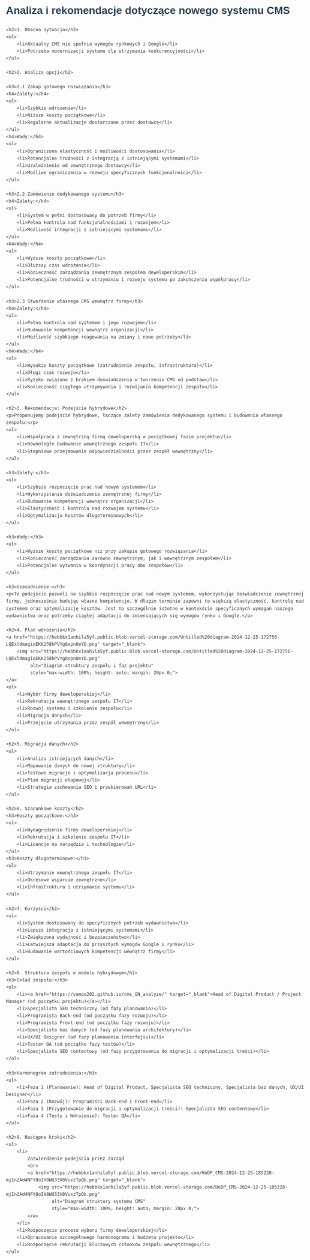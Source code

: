 <!DOCTYPE html>
<html lang="pl">
<head>
    <meta charset="UTF-8">
    <meta name="viewport" content="width=device-width, initial-scale=1.0">
    <title>Analiza i rekomendacje dotyczące nowego systemu CMS</title>
    <style>
        body {
            font-family: Arial, sans-serif;
            line-height: 1.6;
            color: #333;
            max-width: 800px;
            margin: 0 auto;
            padding: 20px;
        }
        h1, h2, h3 {
            color: #2c3e50;
        }
        ul, ol {
            margin-bottom: 20px;
        }
    </style>
</head>
<body>
    <h1>Analiza i rekomendacje dotyczące nowego systemu CMS</h1>

    <h2>1. Obecna sytuacja</h2>
    <ul>
        <li>Aktualny CMS nie spełnia wymogów rynkowych i Google</li>
        <li>Potrzeba modernizacji systemu dla utrzymania konkurencyjności</li>
    </ul>

    <h2>2. Analiza opcji</h2>

    <h3>2.1 Zakup gotowego rozwiązania</h3>
    <h4>Zalety:</h4>
    <ul>
        <li>Szybkie wdrożenie</li>
        <li>Niższe koszty początkowe</li>
        <li>Regularne aktualizacje dostarczane przez dostawcę</li>
    </ul>
    <h4>Wady:</h4>
    <ul>
        <li>Ograniczona elastyczność i możliwości dostosowania</li>
        <li>Potencjalne trudności z integracją z istniejącymi systemami</li>
        <li>Uzależnienie od zewnętrznego dostawcy</li>
        <li>Możliwe ograniczenia w rozwoju specyficznych funkcjonalności</li>
    </ul>

    <h3>2.2 Zamówienie dedykowanego systemu</h3>
    <h4>Zalety:</h4>
    <ul>
        <li>System w pełni dostosowany do potrzeb firmy</li>
        <li>Pełna kontrola nad funkcjonalnościami i rozwojem</li>
        <li>Możliwość integracji z istniejącymi systemami</li>
    </ul>
    <h4>Wady:</h4>
    <ul>
        <li>Wyższe koszty początkowe</li>
        <li>Dłuższy czas wdrożenia</li>
        <li>Konieczność zarządzania zewnętrznym zespołem deweloperskim</li>
        <li>Potencjalne trudności w utrzymaniu i rozwoju systemu po zakończeniu współpracy</li>
    </ul>

    <h3>2.3 Stworzenie własnego CMS wewnątrz firmy</h3>
    <h4>Zalety:</h4>
    <ul>
        <li>Pełna kontrola nad systemem i jego rozwojem</li>
        <li>Budowanie kompetencji wewnątrz organizacji</li>
        <li>Możliwość szybkiego reagowania na zmiany i nowe potrzeby</li>
    </ul>
    <h4>Wady:</h4>
    <ul>
        <li>Wysokie koszty początkowe (zatrudnienie zespołu, infrastruktura)</li>
        <li>Długi czas rozwoju</li>
        <li>Ryzyko związane z brakiem doświadczenia w tworzeniu CMS od podstaw</li>
        <li>Konieczność ciągłego utrzymywania i rozwijania kompetencji zespołu</li>
    </ul>

    <h2>3. Rekomendacja: Podejście hybrydowe</h2>
    <p>Proponujemy podejście hybrydowe, łączące zalety zamówienia dedykowanego systemu i budowania własnego zespołu:</p>
    <ul>
        <li>Współpraca z zewnętrzną firmą deweloperską w początkowej fazie projektu</li>
        <li>Równoległe budowanie wewnętrznego zespołu IT</li>
        <li>Stopniowe przejmowanie odpowiedzialności przez zespół wewnętrzny</li>
    </ul>

    <h3>Zalety:</h3>
    <ul>
        <li>Szybsze rozpoczęcie prac nad nowym systemem</li>
        <li>Wykorzystanie doświadczenia zewnętrznej firmy</li>
        <li>Budowanie kompetencji wewnątrz organizacji</li>
        <li>Elastyczność i kontrola nad rozwojem systemu</li>
        <li>Optymalizacja kosztów długoterminowych</li>
    </ul>

    <h3>Wady:</h3>
    <ul>
        <li>Wyższe koszty początkowe niż przy zakupie gotowego rozwiązania</li>
        <li>Konieczność zarządzania zarówno zewnętrznym, jak i wewnętrznym zespołem</li>
        <li>Potencjalne wyzwania w koordynacji pracy obu zespołów</li>
    </ul>

    <h3>Uzasadnienie:</h3>
    <p>To podejście pozwoli na szybkie rozpoczęcie prac nad nowym systemem, wykorzystując doświadczenie zewnętrznej firmy, jednocześnie budując własne kompetencje. W długim terminie zapewni to większą elastyczność, kontrolę nad systemem oraz optymalizację kosztów. Jest to szczególnie istotne w kontekście specyficznych wymagań naszego wydawnictwa oraz potrzeby ciągłej adaptacji do zmieniających się wymogów rynku i Google.</p>

    <h2>4. Plan wdrożenia</h2>
    <a href="https://hebbkx1anhila5yf.public.blob.vercel-storage.com/Untitled%20diagram-2024-12-25-172756-LQExldmagioEKK258hPVYg8spnOeYD.png" target="_blank">
        <img src="https://hebbkx1anhila5yf.public.blob.vercel-storage.com/Untitled%20diagram-2024-12-25-172756-LQExldmagioEKK258hPVYg8spnOeYD.png" 
             alt="Diagram struktury zespołu i faz projektu" 
             style="max-width: 100%; height: auto; margin: 20px 0;">
    </a>
    <ol>
        <li>Wybór firmy deweloperskiej</li>
        <li>Rekrutacja wewnętrznego zespołu IT</li>
        <li>Rozwój systemu i szkolenie zespołu</li>
        <li>Migracja danych</li>
        <li>Przejęcie utrzymania przez zespół wewnętrzny</li>
    </ol>

    <h2>5. Migracja danych</h2>
    <ul>
        <li>Analiza istniejących danych</li>
        <li>Mapowanie danych do nowej struktury</li>
        <li>Testowe migracje i optymalizacja procesu</li>
        <li>Plan migracji etapowej</li>
        <li>Strategia zachowania SEO i przekierowań URL</li>
    </ul>

    <h2>6. Szacunkowe koszty</h2>
    <h3>Koszty początkowe:</h3>
    <ul>
        <li>Wynagrodzenie firmy deweloperskiej</li>
        <li>Rekrutacja i szkolenie zespołu IT</li>
        <li>Licencje na narzędzia i technologie</li>
    </ul>
    <h3>Koszty długoterminowe:</h3>
    <ul>
        <li>Utrzymanie wewnętrznego zespołu IT</li>
        <li>Okresowe wsparcie zewnętrzne</li>
        <li>Infrastruktura i utrzymanie systemu</li>
    </ul>

    <h2>7. Korzyści</h2>
    <ul>
        <li>System dostosowany do specyficznych potrzeb wydawnictwa</li>
        <li>Lepsza integracja z istniejącymi systemami</li>
        <li>Zwiększona wydajność i bezpieczeństwo</li>
        <li>Łatwiejsza adaptacja do przyszłych wymogów Google i rynku</li>
        <li>Budowanie wartościowych kompetencji wewnątrz firmy</li>
    </ul>

    <h2>8. Struktura zespołu w modelu hybrydowym</h2>
    <h3>Skład zespołu:</h3>
    <ol>
        <li><a href="https://vamos202.github.io/cms_GN_analyze/" target="_blank">Head of Digital Product / Project Manager (od początku projektu)</a></li>
        <li>Specjalista SEO techniczny (od fazy planowania)</li>
        <li>Programista Back-end (od początku fazy rozwoju)</li>
        <li>Programista Front-end (od początku fazy rozwoju)</li>
        <li>Specjalista baz danych (od fazy planowania architektury)</li>
        <li>UX/UI Designer (od fazy planowania interfejsu)</li>
        <li>Tester QA (od początku fazy testów)</li>
        <li>Specjalista SEO contentowy (od fazy przygotowania do migracji i optymalizacji treści)</li>
    </ol>

    <h3>Harmonogram zatrudnienia:</h3>
    <ul>
        <li>Faza 1 (Planowanie): Head of Digital Product, Specjalista SEO techniczny, Specjalista baz danych, UX/UI Designer</li>
        <li>Faza 2 (Rozwój): Programiści Back-end i Front-end</li>
        <li>Faza 3 (Przygotowanie do migracji i optymalizacji treści): Specjalista SEO contentowy</li>
        <li>Faza 4 (Testy i Wdrożenie): Tester QA</li>
    </ul>

    <h2>9. Następne kroki</h2>
    <ul>
        <li>
            Zatwierdzenie podejścia przez Zarząd
            <br>
            <a href="https://hebbkx1anhila5yf.public.blob.vercel-storage.com/HoDP_CMS-2024-12-25-185228-mjIn2Ad4NFY8oIH8WU33X8VuxzTpQb.png" target="_blank">
                <img src="https://hebbkx1anhila5yf.public.blob.vercel-storage.com/HoDP_CMS-2024-12-25-185228-mjIn2Ad4NFY8oIH8WU33X8VuxzTpQb.png" 
                     alt="Diagram struktury systemu CMS" 
                     style="max-width: 100%; height: auto; margin: 20px 0;">
            </a>
        </li>
        <li>Rozpoczęcie procesu wyboru firmy deweloperskiej</li>
        <li>Opracowanie szczegółowego harmonogramu i budżetu projektu</li>
        <li>Rozpoczęcie rekrutacji kluczowych członków zespołu wewnętrznego</li>
    </ul>

